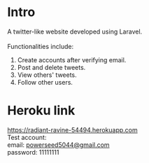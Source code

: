 # Intro
A twitter-like website developed using Laravel. 
<br>
<br>
Functionalities include:
1. Create accounts after verifying email.
2. Post and delete tweets.
3. View others' tweets.
4. Follow other users.
# Heroku link
https://radiant-ravine-54494.herokuapp.com
<br>
Test account:
<br>
email: powerseed5044@gmail.com
<br>
password: 11111111 
